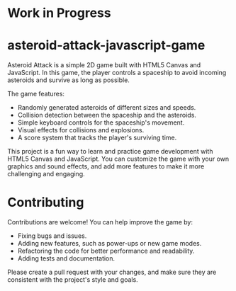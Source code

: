 # Work in Progress

# asteroid-attack-javascript-game
Asteroid Attack is a simple 2D game built with HTML5 Canvas and JavaScript. In this game, the player controls a spaceship to avoid incoming asteroids and survive as long as possible.

The game features:
- Randomly generated asteroids of different sizes and speeds.
- Collision detection between the spaceship and the asteroids.
- Simple keyboard controls for the spaceship's movement.
- Visual effects for collisions and explosions.
- A score system that tracks the player's surviving time.

This project is a fun way to learn and practice game development with HTML5 Canvas and JavaScript. You can customize the game with your own graphics and sound effects, and add more features to make it more challenging and engaging.

# Contributing
Contributions are welcome! You can help improve the game by:
- Fixing bugs and issues.
- Adding new features, such as power-ups or new game modes.
- Refactoring the code for better performance and readability.
- Adding tests and documentation.

Please create a pull request with your changes, and make sure they are consistent with the project's style and goals.
